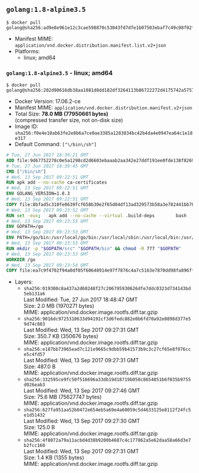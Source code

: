 ## `golang:1.8-alpine3.5`

```console
$ docker pull golang@sha256:ad9e8e961e12c3cae598870c53043fd7dfe1b07503ebaf7c49c08f02f1d8db5f
```

-	Manifest MIME: `application/vnd.docker.distribution.manifest.list.v2+json`
-	Platforms:
	-	linux; amd64

### `golang:1.8-alpine3.5` - linux; amd64

```console
$ docker pull golang@sha256:202d90616db38aa1881d8dd182df3264113b86722272d4175742a575721c455a
```

-	Docker Version: 17.06.2-ce
-	Manifest MIME: `application/vnd.docker.distribution.manifest.v2+json`
-	Total Size: **78.0 MB (77950661 bytes)**  
	(compressed transfer size, not on-disk size)
-	Image ID: `sha256:f0e4e10ab63fe2e8b6a7ce0ae3385a1283834bc42b4da4e0947ea64c1e18e317`
-	Default Command: `["\/bin\/sh"]`

```dockerfile
# Tue, 27 Jun 2017 18:39:21 GMT
ADD file:9d67752278c0e5a1298cd2d6603ebaaab2aa342e27ddf191ee0fde138f82698c in / 
# Tue, 27 Jun 2017 18:39:45 GMT
CMD ["/bin/sh"]
# Wed, 13 Sep 2017 09:22:51 GMT
RUN apk add --no-cache ca-certificates
# Wed, 13 Sep 2017 09:22:51 GMT
ENV GOLANG_VERSION=1.8.3
# Wed, 13 Sep 2017 09:22:51 GMT
COPY file:8bfad5c310fe0639fcf658b30e2f65d04df13ad329573b58a3e782441bb7839c in /go-alpine-patches/ 
# Wed, 13 Sep 2017 09:23:52 GMT
RUN set -eux; 	apk add --no-cache --virtual .build-deps 		bash 		gcc 		musl-dev 		openssl 		go 	; 	export 		GOROOT_BOOTSTRAP="$(go env GOROOT)" 		GOOS="$(go env GOOS)" 		GOARCH="$(go env GOARCH)" 		GO386="$(go env GO386)" 		GOARM="$(go env GOARM)" 		GOHOSTOS="$(go env GOHOSTOS)" 		GOHOSTARCH="$(go env GOHOSTARCH)" 	; 		wget -O go.tgz "https://golang.org/dl/go$GOLANG_VERSION.src.tar.gz"; 	echo '5f5dea2447e7dcfdc50fa6b94c512e58bfba5673c039259fd843f68829d99fa6 *go.tgz' | sha256sum -c -; 	tar -C /usr/local -xzf go.tgz; 	rm go.tgz; 		cd /usr/local/go/src; 	for p in /go-alpine-patches/*.patch; do 		[ -f "$p" ] || continue; 		patch -p2 -i "$p"; 	done; 	./make.bash; 		rm -rf /go-alpine-patches; 	apk del .build-deps; 		export PATH="/usr/local/go/bin:$PATH"; 	go version
# Wed, 13 Sep 2017 09:23:53 GMT
ENV GOPATH=/go
# Wed, 13 Sep 2017 09:23:53 GMT
ENV PATH=/go/bin:/usr/local/go/bin:/usr/local/sbin:/usr/local/bin:/usr/sbin:/usr/bin:/sbin:/bin
# Wed, 13 Sep 2017 09:23:53 GMT
RUN mkdir -p "$GOPATH/src" "$GOPATH/bin" && chmod -R 777 "$GOPATH"
# Wed, 13 Sep 2017 09:23:53 GMT
WORKDIR /go
# Wed, 13 Sep 2017 09:23:54 GMT
COPY file:ea7c9f4702f94a0df05f60648914e97f7876c4a7c5163e7870dd98fa896ff722 in /usr/local/bin/ 
```

-	Layers:
	-	`sha256:019300c8a437a2d60248f27c206795930626dfe7ddc0323d734143bd5eb131a6`  
		Last Modified: Tue, 27 Jun 2017 18:48:47 GMT  
		Size: 2.0 MB (1970271 bytes)  
		MIME: application/vnd.docker.image.rootfs.diff.tar.gzip
	-	`sha256:9016dc9725310633d94191cf3d6fedc882e0b6fd70a92e0898d377e59d74c883`  
		Last Modified: Wed, 13 Sep 2017 09:27:31 GMT  
		Size: 350.7 KB (350676 bytes)  
		MIME: application/vnd.docker.image.rootfs.diff.tar.gzip
	-	`sha256:e187bb73965ead7c121e9665c9dbb59b41573b9c3c27cf65e8f076cce5c4fd57`  
		Last Modified: Wed, 13 Sep 2017 09:27:31 GMT  
		Size: 487.0 B  
		MIME: application/vnd.docker.image.rootfs.diff.tar.gzip
	-	`sha256:332595ce9fc50f516696a33db19d18719b050c8654851b6f035b9755d026eab3`  
		Last Modified: Wed, 13 Sep 2017 09:27:46 GMT  
		Size: 75.6 MB (75627747 bytes)  
		MIME: application/vnd.docker.image.rootfs.diff.tar.gzip
	-	`sha256:627fa951aa52b0472e654eb5a69e4a60059c5d4633125e8112f24fc5e1d51432`  
		Last Modified: Wed, 13 Sep 2017 09:27:30 GMT  
		Size: 125.0 B  
		MIME: application/vnd.docker.image.rootfs.diff.tar.gzip
	-	`sha256:4f8072a79a11acbd4d38b9200b4687c4c177862a5e62daa58a66d3e7b2fcc160`  
		Last Modified: Wed, 13 Sep 2017 09:27:31 GMT  
		Size: 1.4 KB (1355 bytes)  
		MIME: application/vnd.docker.image.rootfs.diff.tar.gzip
